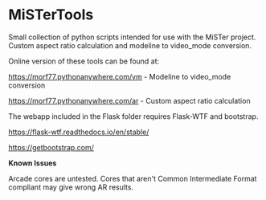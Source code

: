 # MiSTerTools
Small collection of python scripts intended for use with the MiSTer project.  Custom aspect ratio calculation and modeline to video_mode conversion.

Online version of these tools can be found at:

https://morf77.pythonanywhere.com/vm - Modeline to video_mode conversion<br>

https://morf77.pythonanywhere.com/ar - Custom aspect ratio calculation


The webapp included in the Flask folder requires Flask-WTF and bootstrap.

https://flask-wtf.readthedocs.io/en/stable/

https://getbootstrap.com/


**Known Issues** 

Arcade cores are untested.  Cores that aren't Common Intermediate Format compliant may give wrong AR results.
